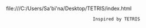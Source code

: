 file:///C:/Users/Sa'bi'na/Desktop/TETRIS/index.html







                                     Inspired by TETRIS 






